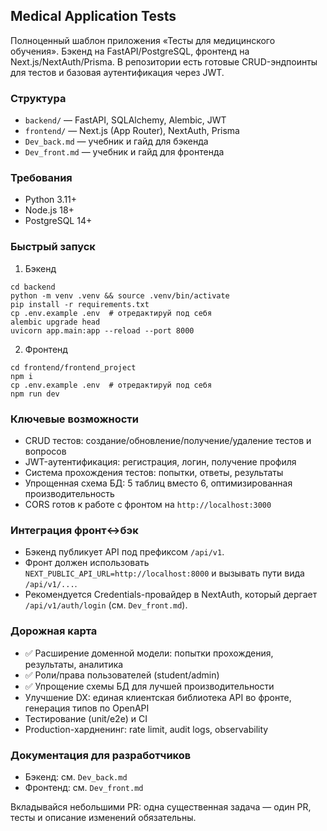 ## Medical Application Tests

Полноценный шаблон приложения «Тесты для медицинского обучения». Бэкенд на FastAPI/PostgreSQL, фронтенд на Next.js/NextAuth/Prisma. В репозитории есть готовые CRUD-эндпоинты для тестов и базовая аутентификация через JWT.

### Структура
- `backend/` — FastAPI, SQLAlchemy, Alembic, JWT
- `frontend/` — Next.js (App Router), NextAuth, Prisma
- `Dev_back.md` — учебник и гайд для бэкенда
- `Dev_front.md` — учебник и гайд для фронтенда

### Требования
- Python 3.11+
- Node.js 18+
- PostgreSQL 14+

### Быстрый запуск
1) Бэкенд
```
cd backend
python -m venv .venv && source .venv/bin/activate
pip install -r requirements.txt
cp .env.example .env  # отредактируй под себя
alembic upgrade head
uvicorn app.main:app --reload --port 8000
```
2) Фронтенд
```
cd frontend/frontend_project
npm i
cp .env.example .env  # отредактируй под себя
npm run dev
```

### Ключевые возможности
- CRUD тестов: создание/обновление/получение/удаление тестов и вопросов
- JWT-аутентификация: регистрация, логин, получение профиля
- Система прохождения тестов: попытки, ответы, результаты
- Упрощенная схема БД: 5 таблиц вместо 6, оптимизированная производительность
- CORS готов к работе с фронтом на `http://localhost:3000`

### Интеграция фронт↔бэк
- Бэкенд публикует API под префиксом `/api/v1`.
- Фронт должен использовать `NEXT_PUBLIC_API_URL=http://localhost:8000` и вызывать пути вида `/api/v1/...`.
- Рекомендуется Credentials-провайдер в NextAuth, который дергает `/api/v1/auth/login` (см. `Dev_front.md`).

### Дорожная карта
- ✅ Расширение доменной модели: попытки прохождения, результаты, аналитика
- ✅ Роли/права пользователей (student/admin)
- ✅ Упрощение схемы БД для лучшей производительности
- Улучшение DX: единая клиентская библиотека API во фронте, генерация типов по OpenAPI
- Тестирование (unit/e2e) и CI
- Production-хардненинг: rate limit, audit logs, observability

### Документация для разработчиков
- Бэкенд: см. `Dev_back.md`
- Фронтенд: см. `Dev_front.md`

Вкладывайся небольшими PR: одна существенная задача — один PR, тесты и описание изменений обязательны.